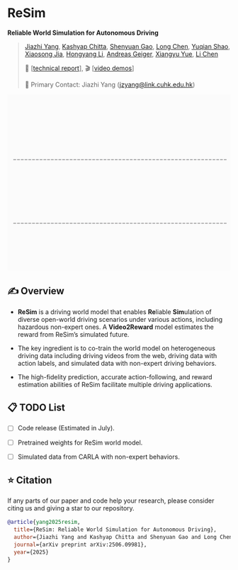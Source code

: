 # ReSim

**Reliable World Simulation
for Autonomous Driving**

> [Jiazhi Yang](https://github.com/YTEP-ZHI), 
> [Kashyap Chitta](https://kashyap7x.github.io/), 
> [Shenyuan Gao](https://github.com/Little-Podi), 
> [Long Chen](https://long.ooo/), 
> [Yuqian Shao](https://meteorcollector.github.io/),
> [Xiaosong Jia](https://jiaxiaosong1002.github.io/),
> [Hongyang Li](https://lihongyang.info/),
> [Andreas Geiger](https://www.cvlibs.net/), 
> [Xiangyu Yue](https://xyue.io/), 
> [Li Chen](https://scholar.google.com/citations?user=ulZxvY0AAAAJ&hl=en)
> 
>
> 📜 [[technical report](https://arxiv.org/abs/2506.09981)],
>  🎬 [[video demos](https://opendrivelab.com/ReSim)]
>
> :e-mail: Primary Contact: Jiazhi Yang (jzyang@link.cuhk.edu.hk)


<div id="top" align="center">
<p align="center">
<img src="assets/teaser.gif" width="1000px" >
</p>
</div>

## ✍️ Overview

-  **ReSim** is a driving world model that enables **Re**liable
**Sim**ulation of diverse open-world driving scenarios under various actions, including hazardous non-expert ones. A **Video2Reward** model estimates the reward from ReSim’s simulated future. 


- The key ingredient is to co-train the world model on heterogeneous driving data including driving videos from the web, driving data with action labels, and simulated data with non-expert driving behaviors.

- The high-fidelity prediction, accurate action-following, and reward estimation abilities of ReSim facilitate
multiple driving applications. 



## 📋 TODO List

- [ ] Code release (Estimated in July).
- [ ] Pretrained weights for ReSim world model.
- [ ] Simulated data from CARLA with non-expert behaviors.


## ⭐ Citation

If any parts of our paper and code help your research, please consider citing us and giving a star to our repository.

```bibtex
@article{yang2025resim,
  title={ReSim: Reliable World Simulation for Autonomous Driving},
  author={Jiazhi Yang and Kashyap Chitta and Shenyuan Gao and Long Chen and Yuqian Shao and Xiaosong Jia and Hongyang Li and Andreas Geiger and Xiangyu Yue and Li Chen},
  journal={arXiv preprint arXiv:2506.09981},
  year={2025}
}

```


